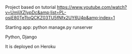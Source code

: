 Project based on tutorial https://www.youtube.com/watch?v=UmljXZIypDc&amp;list=PL-osiE80TeTtoQCKZ03TU5fNfx2UY6U4p&amp;index=1

Starting app: python manage.py runserver

Python, Django

It is deployed on Heroku
